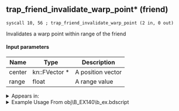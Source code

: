 ## trap_friend_invalidate_warp_point* (friend)

`syscall 10, 56 ; trap_friend_invalidate_warp_point (2 in, 0 out)`

Invalidates a warp point within range of the friend

#### Input parameters
| Name | Type | Description
|------|------|------------
| center   | kn::FVector *   | A position vector
| range   | float   | A range value




<details>
	<summary>Appears in:</summary>
| filename | Entity (obj)
|----------|-------------
| obj\B_EX140\b_ex.bdscript       | ((B) Xigbar)          
| obj\B_EX140_LV99\b_ex.bdscript       | ((B99) Xigbar (Limit Cut))          
| obj\B_EX260\b_ex.bdscript       | ((B) Xemnas (Armor))          
| obj\B_EX370\b_ex.bdscript       | ((B) Zexion (Absent Silhouette))          
| obj\F_EH070\f_eh.bdscript       | ((F) Xemnas’s dragon core cylinder (right) (EH))          
| obj\F_EH080\f_eh.bdscript       | ((F) Xemnas’s dragon core cylinder (left) (EH))          
| obj\F_NM130\f_nm.bdscript       | ((F) ??? (NM))          

</details>

<details>
	<summary>Example Usage From obj\B_EX140\b_ex.bdscript</summary>
```plaintext
L17950:
 pushFromPSp 80
 pushImmf 100
 syscall 10, 56 ; trap_friend_invalidate_warp_point (2 in, 0 out)
 pushFromFSp 0
 syscall 1, 147 ; trap_obj_pos (1 in, 1 out)
 memcpyToSp 16, 112
 pushFromPSp 112
 memcpyToWp 16, W800
 gosub 28, L608
 memcpyToSp 16, 112
 pushFromPSp 112
 pushFromFSp 0
 syscall 1, 147 ; trap_obj_pos (1 in, 1 out)
 memcpyToSp 16, 128
 pushFromPSp 128
 gosub 40, L608
 memcpyToSp 16, 144
 pushFromPSp 144
 syscall 1, 147 ; trap_obj_pos (1 in, 1 out)
 memcpyToSp 16, 160
 pushFromPSp 160
 syscall 0, 5 ; trap_vector_sub (2 in, 1 out)
 memcpyToSp 16, 176
 pushFromPSp 176
 syscall 1, 79 ; trap_obj_set_dir (2 in, 0 out)
 pushFromFSp 0
 gosub 28, L18418
 pushFromFSp 8
 jz L18028
 pushFromFSp 0
 pushImm 1
 pushImm 0
 gosub 28, L13940
 jmp L18038
```
</details>

